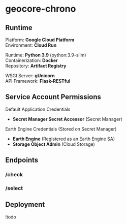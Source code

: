 # geocore-chrono

## Runtime
Platform: **Google Cloud Platform**  
Environment: **Cloud Run**  

Runtime: **Python 3.9** (python:3.9-slim)  
Containerization: **Docker**  
Repository: **Artifact Registry**

WSGI Server: **gUnicorn**  
API Framework: **Flask-RESTful**  

## Service Account Permissions
Default Application Credentials
- **Secret Manager Secret Accessor** (Secret Manager)  

Earth Engine Credentials (Stored on Secret Manager)
- **Earth Engine** (Registered as an Earth Engine SA)
- **Storage Object Admin** (Cloud Storage)

## Endpoints
### /check
### /select

## Deployment
!todo